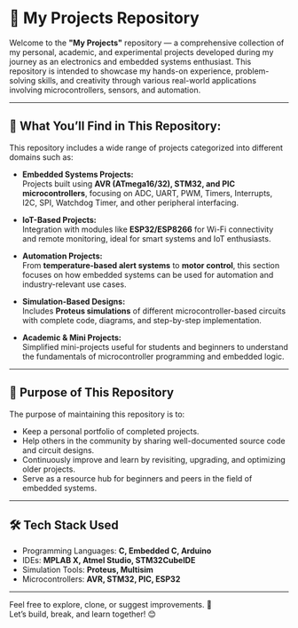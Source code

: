 # 💼 My Projects Repository

Welcome to the **"My Projects"** repository — a comprehensive collection of my personal, academic, and experimental projects developed during my journey as an electronics and embedded systems enthusiast. This repository is intended to showcase my hands-on experience, problem-solving skills, and creativity through various real-world applications involving microcontrollers, sensors, and automation.

---

## 📌 What You’ll Find in This Repository:

This repository includes a wide range of projects categorized into different domains such as:

- **Embedded Systems Projects:**  
  Projects built using **AVR (ATmega16/32), STM32, and PIC microcontrollers**, focusing on ADC, UART, PWM, Timers, Interrupts, I2C, SPI, Watchdog Timer, and other peripheral interfacing.

- **IoT-Based Projects:**  
  Integration with modules like **ESP32/ESP8266** for Wi-Fi connectivity and remote monitoring, ideal for smart systems and IoT enthusiasts.

- **Automation Projects:**  
  From **temperature-based alert systems** to **motor control**, this section focuses on how embedded systems can be used for automation and industry-relevant use cases.

- **Simulation-Based Designs:**  
  Includes **Proteus simulations** of different microcontroller-based circuits with complete code, diagrams, and step-by-step implementation.

- **Academic & Mini Projects:**  
  Simplified mini-projects useful for students and beginners to understand the fundamentals of microcontroller programming and embedded logic.

---

## 🚀 Purpose of This Repository

The purpose of maintaining this repository is to:

- Keep a personal portfolio of completed projects.
- Help others in the community by sharing well-documented source code and circuit designs.
- Continuously improve and learn by revisiting, upgrading, and optimizing older projects.
- Serve as a resource hub for beginners and peers in the field of embedded systems.

---

## 🛠 Tech Stack Used

- Programming Languages: **C, Embedded C, Arduino**
- IDEs: **MPLAB X, Atmel Studio, STM32CubeIDE**
- Simulation Tools: **Proteus, Multisim**
- Microcontrollers: **AVR, STM32, PIC, ESP32**

---

Feel free to explore, clone, or suggest improvements. 🚀  
Let’s build, break, and learn together! 😊

